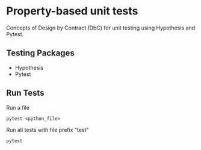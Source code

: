 # Property-based unit tests

Concepts of Design by Contract (DbC) for unit testing using Hypothesis and Pytest.

## Testing Packages
- Hypothesis
- Pytest

## Run Tests

Run a file
```
pytest <python_file>
```

Run all tests with file prefix "test"
```
pytest
```